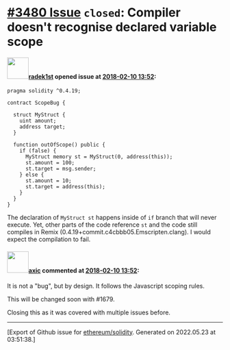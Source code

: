 # [\#3480 Issue](https://github.com/ethereum/solidity/issues/3480) `closed`: Compiler doesn't recognise declared variable scope

#### <img src="https://avatars.githubusercontent.com/u/246085?u=8063c7fdd68bf35778b294c3406b314422a18ff0&v=4" width="50">[radek1st](https://github.com/radek1st) opened issue at [2018-02-10 13:52](https://github.com/ethereum/solidity/issues/3480):

```
pragma solidity ^0.4.19;

contract ScopeBug {

  struct MyStruct {
    uint amount;
    address target;
  }

  function outOfScope() public {
    if (false) {      
      MyStruct memory st = MyStruct(0, address(this));
      st.amount = 100;
      st.target = msg.sender;
    } else {
      st.amount = 10;
      st.target = address(this);
    }
  }
}
```
The declaration of `MyStruct st` happens inside of `if` branch that will never execute. Yet, other parts of the code reference `st` and the code still compiles in Remix (0.4.19+commit.c4cbbb05.Emscripten.clang). I would expect the compilation to fail.

#### <img src="https://avatars.githubusercontent.com/u/20340?v=4" width="50">[axic](https://github.com/axic) commented at [2018-02-10 13:52](https://github.com/ethereum/solidity/issues/3480#issuecomment-364669056):

It is not a "bug", but by design. It follows the Javascript scoping rules.

This will be changed soon with #1679.

Closing this as it was covered with multiple issues before.


-------------------------------------------------------------------------------



[Export of Github issue for [ethereum/solidity](https://github.com/ethereum/solidity). Generated on 2022.05.23 at 03:51:38.]
